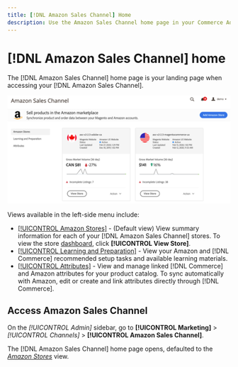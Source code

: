 ```yaml
---
title: [!DNL Amazon Sales Channel] Home
description: Use the Amazon Sales Channel home page in your Commerce Admin to access your Amazon Marketplace listings and activity.
---
```


# [!DNL Amazon Sales Channel] home

The [!DNL Amazon Sales Channel] home page is your landing page when accessing your [!DNL Amazon Sales Channel].

![Amazon Sales Channel home page](assets/amazon-sales-channel-home-tabs.png)

Views available in the left-side menu include:

- [[!UICONTROL Amazon Stores]](./managing-stores.md) - (Default view) View summary information for each of your [!DNL Amazon Sales Channel] stores. To view the store [dashboard](./amazon-store-dashboard.md), click **[!UICONTROL View Store]**.
- [[!UICONTROL Learning and Preparation]](./learning-preparation.md) - View your Amazon and [!DNL Commerce] recommended setup tasks and available learning materials.
- [[!UICONTROL Attributes]](./managing-attributes.md) - View and manage linked [!DNL Commerce] and Amazon attributes for your product catalog. To sync automatically with Amazon, edit or create and link attributes directly through [!DNL Commerce].

## Access Amazon Sales Channel

On the _[!UICONTROL Admin]_ sidebar, go to **[!UICONTROL Marketing]** > _[!UICONTROL Channels]_ > **[!UICONTROL Amazon Sales Channel]**.

The [!DNL Amazon Sales Channel] home page opens, defaulted to the [_Amazon Stores_](./managing-stores.md) view.
